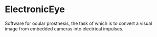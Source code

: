 # ElectronicEye
 Software for ocular prosthesis, the task of which is to convert a visual image from embedded cameras into electrical impulses.
